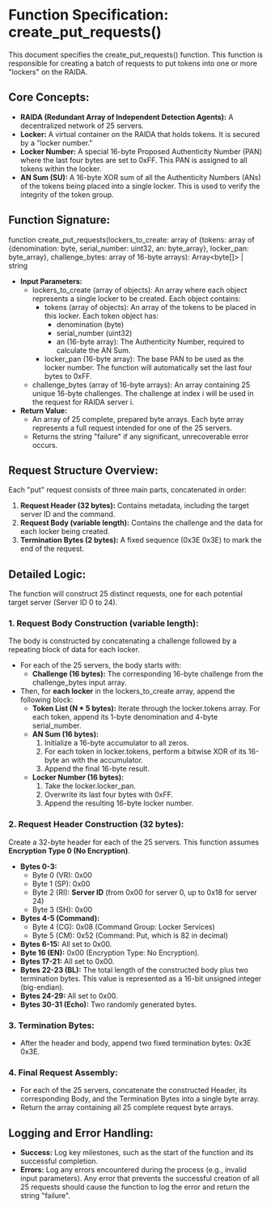 # **Function Specification: create\_put\_requests()**

This document specifies the create\_put\_requests() function. This function is responsible for creating a batch of requests to put tokens into one or more "lockers" on the RAIDA.

## **Core Concepts:**

* **RAIDA (Redundant Array of Independent Detection Agents):** A decentralized network of 25 servers.  
* **Locker:** A virtual container on the RAIDA that holds tokens. It is secured by a "locker number."  
* **Locker Number:** A special 16-byte Proposed Authenticity Number (PAN) where the last four bytes are set to 0xFF. This PAN is assigned to all tokens within the locker.  
* **AN Sum (SU):** A 16-byte XOR sum of all the Authenticity Numbers (ANs) of the tokens being placed into a single locker. This is used to verify the integrity of the token group.

## **Function Signature:**

function create\_put\_requests(lockers\_to\_create: array of {tokens: array of {denomination: byte, serial\_number: uint32, an: byte\_array}, locker\_pan: byte\_array}, challenge\_bytes: array of 16-byte arrays): Array\<byte\[\]\> | string

* **Input Parameters:**  
  * lockers\_to\_create (array of objects): An array where each object represents a single locker to be created. Each object contains:  
    * tokens (array of objects): An array of the tokens to be placed in this locker. Each token object has:  
      * denomination (byte)  
      * serial\_number (uint32)  
      * an (16-byte array): The Authenticity Number, required to calculate the AN Sum.  
    * locker\_pan (16-byte array): The base PAN to be used as the locker number. The function will automatically set the last four bytes to 0xFF.  
  * challenge\_bytes (array of 16-byte arrays): An array containing 25 unique 16-byte challenges. The challenge at index i will be used in the request for RAIDA server i.  
* **Return Value:**  
  * An array of 25 complete, prepared byte arrays. Each byte array represents a full request intended for one of the 25 servers.  
  * Returns the string "failure" if any significant, unrecoverable error occurs.

## **Request Structure Overview:**

Each "put" request consists of three main parts, concatenated in order:

1. **Request Header (32 bytes):** Contains metadata, including the target server ID and the command.  
2. **Request Body (variable length):** Contains the challenge and the data for each locker being created.  
3. **Termination Bytes (2 bytes):** A fixed sequence (0x3E 0x3E) to mark the end of the request.

## **Detailed Logic:**

The function will construct 25 distinct requests, one for each potential target server (Server ID 0 to 24).

### **1\. Request Body Construction (variable length):**

The body is constructed by concatenating a challenge followed by a repeating block of data for each locker.

* For each of the 25 servers, the body starts with:  
  * **Challenge (16 bytes):** The corresponding 16-byte challenge from the challenge\_bytes input array.  
* Then, for **each locker** in the lockers\_to\_create array, append the following block:  
  * **Token List (N \* 5 bytes):** Iterate through the locker.tokens array. For each token, append its 1-byte denomination and 4-byte serial\_number.  
  * **AN Sum (16 bytes):**  
    1. Initialize a 16-byte accumulator to all zeros.  
    2. For each token in locker.tokens, perform a bitwise XOR of its 16-byte an with the accumulator.  
    3. Append the final 16-byte result.  
  * **Locker Number (16 bytes):**  
    1. Take the locker.locker\_pan.  
    2. Overwrite its last four bytes with 0xFF.  
    3. Append the resulting 16-byte locker number.

### **2\. Request Header Construction (32 bytes):**

Create a 32-byte header for each of the 25 servers. This function assumes **Encryption Type 0 (No Encryption)**.

* **Bytes 0-3:**  
  * Byte 0 (VR): 0x00  
  * Byte 1 (SP): 0x00  
  * Byte 2 (RI): **Server ID** (from 0x00 for server 0, up to 0x18 for server 24\)  
  * Byte 3 (SH): 0x00  
* **Bytes 4-5 (Command):**  
  * Byte 4 (CG): 0x08 (Command Group: Locker Services)  
  * Byte 5 (CM): 0x52 (Command: Put, which is 82 in decimal)  
* **Bytes 6-15:** All set to 0x00.  
* **Byte 16 (EN):** 0x00 (Encryption Type: No Encryption).  
* **Bytes 17-21:** All set to 0x00.  
* **Bytes 22-23 (BL):** The total length of the constructed body plus two termination bytes. This value is represented as a 16-bit unsigned integer (big-endian).  
* **Bytes 24-29:** All set to 0x00.  
* **Bytes 30-31 (Echo):** Two randomly generated bytes.

### **3\. Termination Bytes:**

* After the header and body, append two fixed termination bytes: 0x3E 0x3E.

### **4\. Final Request Assembly:**

* For each of the 25 servers, concatenate the constructed Header, its corresponding Body, and the Termination Bytes into a single byte array.  
* Return the array containing all 25 complete request byte arrays.

## **Logging and Error Handling:**

* **Success:** Log key milestones, such as the start of the function and its successful completion.  
* **Errors:** Log any errors encountered during the process (e.g., invalid input parameters). Any error that prevents the successful creation of all 25 requests should cause the function to log the error and return the string "failure".
